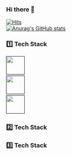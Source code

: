 ### Hi there 👋
[![Hits](https://hits.seeyoufarm.com/api/count/incr/badge.svg?url=https%3A%2F%2Fgithub.com%2Fleechanjin7&count_bg=%2379C83D&title_bg=%23555555&icon=&icon_color=%234C4C4C&title=hits&edge_flat=false)](https://hits.seeyoufarm.com) <br/>
[![Anurag's GitHub stats](https://github-readme-stats.vercel.app/api?username=leechanjin7&show_icons=true&theme=dark)](https://github.com/leechanjin7/github-readme-stats)

### 1️⃣ Tech Stack 
<a href=""><img src="https://www.cdnlogo.com/logos/j/44/javascript.svg" style="width:50px; height:50px;"></a> &nbsp;&nbsp;
<br/>
<a href=""><img src="https://www.cdnlogo.com/logos/j/22/java.svg" style="width:50px; height:50px;"></a> &nbsp;&nbsp;
<br/>
<a href=""><img src="https://www.cdnlogo.com/logos/m/47/mysql.svg" style="width:50px; height:50px;"></a> &nbsp;&nbsp;

### 2️⃣ Tech Stack 

### 3️⃣ Tech Stack 
